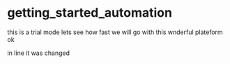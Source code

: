 # getting_started_automation
this is a trial mode
lets see how fast we will go with this wnderful plateform 
ok





in line  it was changed 

